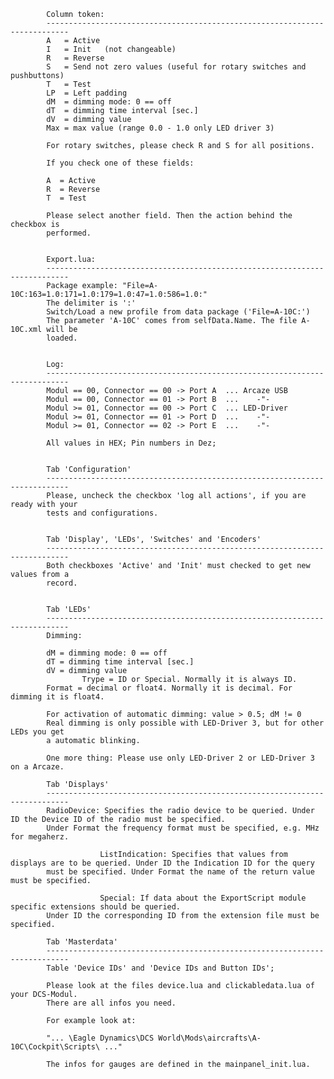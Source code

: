 			
			Column token:
			---------------------------------------------------------------------------
			A   = Active
			I   = Init   (not changeable)
			R   = Reverse
			S   = Send not zero values (useful for rotary switches and pushbuttons)
			T   = Test
			LP  = Left padding
			dM  = dimming mode: 0 == off
			dT  = dimming time interval [sec.]
			dV  = dimming value
			Max = max value (range 0.0 - 1.0 only LED driver 3)
			
			For rotary switches, please check R and S for all positions.
			
			If you check one of these fields: 
			
			A  = Active
			R  = Reverse
			T  = Test
			
			Please select another field. Then the action behind the checkbox is 
			performed.
			

			Export.lua:
			---------------------------------------------------------------------------
			Package example: "File=A-10C:163=1.0:171=1.0:179=1.0:47=1.0:586=1.0:"
			The delimiter is ':'
			Switch/Load a new profile from data package ('File=A-10C:')
			The parameter 'A-10C' comes from selfData.Name. The file A-10C.xml will be 
			loaded.

	
			Log:
			---------------------------------------------------------------------------
			Modul == 00, Connector == 00 -> Port A  ... Arcaze USB
			Modul == 00, Connector == 01 -> Port B  ...    -"-
			Modul >= 01, Connector == 00 -> Port C  ... LED-Driver
			Modul >= 01, Connector == 01 -> Port D  ...    -"-
			Modul >= 01, Connector == 02 -> Port E  ...    -"-
	
			All values in HEX; Pin numbers in Dez;

	
			Tab 'Configuration'
			---------------------------------------------------------------------------
			Please, uncheck the checkbox 'log all actions', if you are ready with your 
			tests and configurations.
			

			Tab 'Display', 'LEDs', 'Switches' and 'Encoders'
			---------------------------------------------------------------------------
			Both checkboxes 'Active' and 'Init' must checked to get new values from a 
			record.
			
	
			Tab 'LEDs'
			---------------------------------------------------------------------------
			Dimming:
	
			dM = dimming mode: 0 == off
			dT = dimming time interval [sec.]
			dV = dimming value
	                Trype = ID or Special. Normally it is always ID.
			Format = decimal or float4. Normally it is decimal. For dimming it is float4.
			
			For activation of automatic dimming: value > 0.5; dM != 0
			Real dimming is only possible with LED-Driver 3, but for other LEDs you get 
			a automatic blinking.
			
			One more thing: Please use only LED-Driver 2 or LED-Driver 3 on a Arcaze.
                        
			Tab 'Displays'
			---------------------------------------------------------------------------
			RadioDevice: Specifies the radio device to be queried. Under ID the Device ID of the radio must be specified.
			Under Format the frequency format must be specified, e.g. MHz for megaherz.

                        ListIndication: Specifies that values from displays are to be queried. Under ID the Indication ID for the query
			must be specified. Under Format the name of the return value must be specified.

                        Special: If data about the ExportScript module specific extensions should be queried. 
			Under ID the corresponding ID from the extension file must be specified.
	
			Tab 'Masterdata'
			---------------------------------------------------------------------------
			Table 'Device IDs' and 'Device IDs and Button IDs';
	
			Please look at the files device.lua and clickabledata.lua of your DCS-Modul. 
			There are all infos you need.
	
			For example look at:
	
			"... \Eagle Dynamics\DCS World\Mods\aircrafts\A-10C\Cockpit\Scripts\ ..."
			
			The infos for gauges are defined in the mainpanel_init.lua.
			
